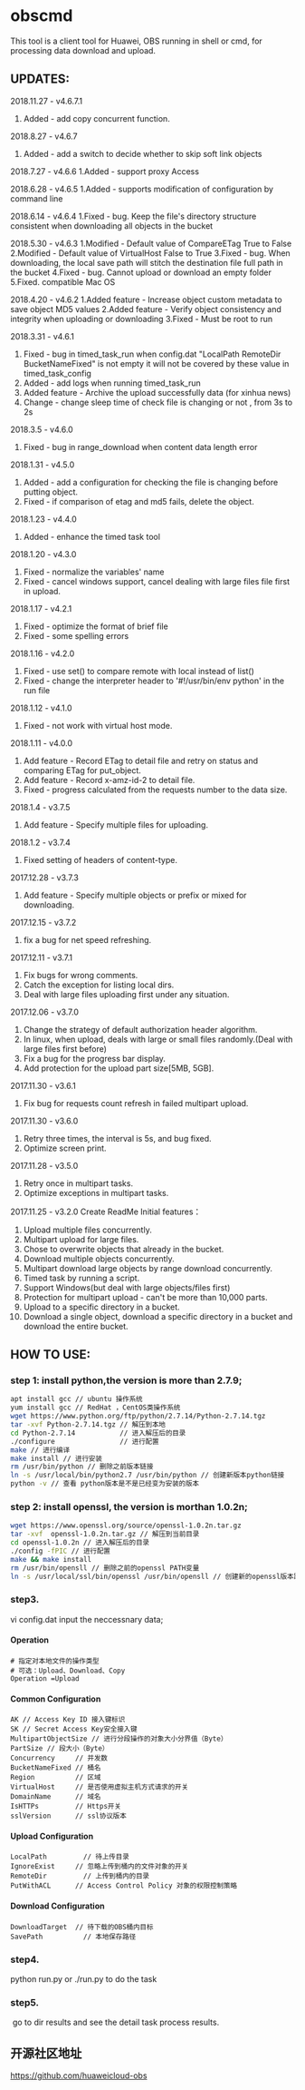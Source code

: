 # obscmd
This tool is a client tool for Huawei, OBS running in shell or cmd, for processing data download and upload.


## UPDATES:

2018.11.27 - v4.6.7.1
1. Added - add copy concurrent function.

2018.8.27 - v4.6.7
1. Added - add a switch to decide whether to skip soft link objects

2018.7.27 - v4.6.6
1.Added - support proxy Access

2018.6.28 - v4.6.5
1.Added - supports modification of configuration by command line

2018.6.14 - v4.6.4
1.Fixed - bug.  Keep the file's directory structure consistent when downloading all objects in the bucket

2018.5.30 - v4.6.3
1.Modified - Default value of CompareETag True to False
2.Modified - Default value of VirtualHost False to True
3.Fixed - bug. When downloading, the local save path will stitch the destination file full path in the bucket
4.Fixed - bug. Cannot upload or download an empty folder
5.Fixed. compatible Mac OS

2018.4.20 - v4.6.2
1.Added feature - Increase object custom metadata to save object MD5 values
2.Added feature - Verify object consistency and integrity when uploading or downloading
3.Fixed - Must be root to run

2018.3.31 - v4.6.1
1. Fixed - bug in timed_task_run when config.dat "LocalPath RemoteDir BucketNameFixed" is not empty it will not be covered by these value in timed_task_config
2. Added - add logs when running timed_task_run
3. Added feature - Archive the upload successfully data (for xinhua news)
4. Change - change sleep time of check file is changing or not , from 3s to 2s

2018.3.5 - v4.6.0
1. Fixed - bug in range_download when content data length error

2018.1.31 - v4.5.0
1. Added - add a configuration for checking the file is changing before putting object.
2. Fixed - if comparison of etag and md5 fails, delete the object.

2018.1.23 - v4.4.0
1. Added - enhance the timed task tool

2018.1.20 - v4.3.0
1. Fixed - normalize the variables' name
2. Fixed - cancel windows support, cancel dealing with large files file first in upload.

2018.1.17 - v4.2.1
1. Fixed - optimize the format of brief file
2. Fixed - some spelling errors

2018.1.16 - v4.2.0
1. Fixed - use set() to compare remote with local instead of list()
2. Fixed - change the interpreter header to '#!/usr/bin/env python' in the run file

2018.1.12 - v4.1.0
1. Fixed - not work with virtual host mode.

2018.1.11 - v4.0.0
1. Add feature - Record ETag to detail file and retry on status and comparing ETag for put_object.
2. Add feature - Record x-amz-id-2 to detail file.
3. Fixed - progress calculated from the requests number to the data size.

2018.1.4 - v3.7.5
1. Add feature - Specify multiple files for uploading.

2018.1.2 - v3.7.4
1. Fixed setting of headers of content-type.

2017.12.28 - v3.7.3
1. Add feature - Specify multiple objects or prefix or mixed for downloading.

2017.12.15 - v3.7.2
1. fix a bug for net speed refreshing.

2017.12.11 - v3.7.1
1. Fix bugs for wrong comments.
2. Catch the exception for listing local dirs.
3. Deal with large files uploading first under any situation.

2017.12.06 - v3.7.0
1. Change the strategy of default authorization header algorithm.
2. In linux, when upload, deals with large or small files randomly.(Deal with large files first before)
3. Fix a bug for the progress bar display.
4. Add protection for the upload part size[5MB, 5GB].

2017.11.30 - v3.6.1
1. Fix bug for requests count refresh in failed multipart upload.

2017.11.30 - v3.6.0
1. Retry three times, the interval is 5s, and bug fixed.
2. Optimize screen print.

2017.11.28 - v3.5.0
1. Retry once in multipart tasks.
2. Optimize exceptions in multipart tasks.

2017.11.25 - v3.2.0
Create ReadMe
Initial features：
1.  Upload multiple files concurrently.
2.  Multipart upload for large files.
3.  Chose to overwrite objects that already in the bucket.
4.  Download multiple objects concurrently.
5.  Multipart download large objects by range download concurrently.
6.  Timed task by running a script.
7.  Support Windows(but deal with large objects/files first)
8.  Protection for multipart upload - can't be more than 10,000 parts.
9.  Upload to a specific directory in a bucket.
10. Download a single object, download a specific directory in a bucket and download the entire bucket.

## HOW TO USE:

### step 1: install python,the version is more than 2.7.9;
```sh
apt install gcc // ubuntu 操作系统
yum install gcc // RedHat ，CentOS类操作系统
wget https://www.python.org/ftp/python/2.7.14/Python-2.7.14.tgz 
tar -xvf Python-2.7.14.tgz // 解压到本地
cd Python-2.7.14           // 进入解压后的目录 
./configure                // 进行配置
make // 进行编译
make install // 进行安装
rm /usr/bin/python // 删除之前版本链接 
ln -s /usr/local/bin/python2.7 /usr/bin/python // 创建新版本python链接 
python -v // 查看 python版本是不是已经变为安装的版本
```
### step 2: install openssl, the version is morthan 1.0.2n;
```sh
wget https://www.openssl.org/source/openssl-1.0.2n.tar.gz
tar -xvf  openssl-1.0.2n.tar.gz // 解压到当前目录
cd openssl-1.0.2n // 进入解压后的目录
./config -fPIC // 进行配置
make && make install
rm /usr/bin/opensll // 删除之前的openssl PATH变量 
ln -s /usr/local/ssl/bin/openssl /usr/bin/opensll // 创建新的openssl版本路径;
```
### step3.
vi config.dat input the neccessnary data;

#### Operation
```
# 指定对本地文件的操作类型
# 可选：Upload、Download、Copy
Operation =Upload
```
#### Common Configuration

```
AK // Access Key ID 接入键标识
SK // Secret Access Key安全接入键
MultipartObjectSize // 进行分段操作的对象大小分界值（Byte）
PartSize // 段大小（Byte）
Concurrency	    // 并发数
BucketNameFixed	// 桶名
Region          // 区域
VirtualHost	    // 是否使用虚拟主机方式请求的开关
DomainName      // 域名
IsHTTPs	        // Https开关
sslVersion	    // ssl协议版本
```

#### Upload Configuration
```
LocalPath	      // 待上传目录
IgnoreExist	    // 忽略上传到桶内的文件对象的开关
RemoteDir	      // 上传到桶内的目录
PutWithACL	    // Access Control Policy 对象的权限控制策略
```
#### Download Configuration
```
DownloadTarget	// 待下载的OBS桶内目标
SavePath	      // 本地保存路径
```
### step4.
python run.py or ./run.py  to do the task
 
### step5.
  go to dir results and see the detail task process results.
 
## 开源社区地址
https://github.com/huaweicloud-obs
